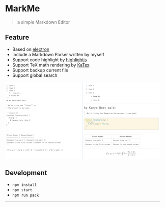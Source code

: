 # MarkMe
> a simple Markdown Editor


## Feature

- Based on [electron](http://electron.atom.io/)
- Include a Markdown Parser written by myself
- Support code highlight by [highlightjs](https://highlightjs.org/)
- Support TeX math rendering by [KaTex](https://github.com/Khan/KaTeX)
- Support backup current file
- Support global search

![demo](./images/demo.png)

## Development

- `npm install`
- `npm start`
- `npm run pack`

---
